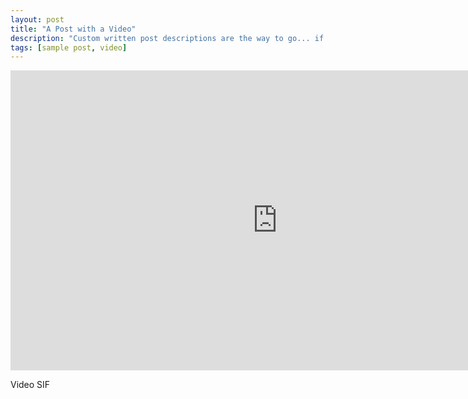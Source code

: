 ```yaml
---
layout: post
title: "A Post with a Video"
description: "Custom written post descriptions are the way to go... if you're not lazy."
tags: [sample post, video]
---
```


<iframe width="853" height="480" src="https://www.youtube.com/embed/7ihXETYnlYA" frameborder="0" allow="accelerometer; autoplay; encrypted-media; gyroscope; picture-in-picture" allowfullscreen></iframe>

Video SIF
